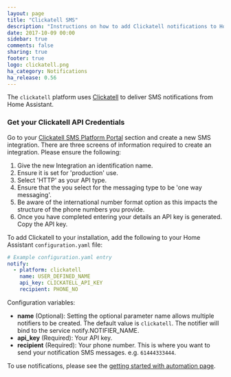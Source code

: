 ```yaml
---
layout: page
title: "Clickatell SMS"
description: "Instructions on how to add Clickatell notifications to Home Assistant."
date: 2017-10-09 00:00
sidebar: true
comments: false
sharing: true
footer: true
logo: clickatell.png
ha_category: Notifications
ha_release: 0.56
---
```



The `clickatell` platform uses [Clickatell](https://clickatell.com) to deliver SMS notifications from Home Assistant.

### Get your Clickatell API Credentials
Go to your [Clickatell SMS Platform Portal](https://portal.clickatell.com/#/) section and create a new SMS integration. There are three screens of information required to create an integration. Please ensure the following:

1. Give the new Integration an identification name.
2. Ensure it is set for 'production' use.
3. Select 'HTTP' as your API type.
4. Ensure that the you select for the messaging type to be 'one way messaging'.
5. Be aware of the international number format option as this impacts the structure of the phone numbers you provide.
6. Once you have completed entering your details an API key is generated. Copy the API key.

To add Clickatell to your installation, add the following to your Home Assistant `configuration.yaml` file:

```yaml
# Example configuration.yaml entry
notify:
  - platform: clickatell
    name: USER_DEFINED_NAME
    api_key: CLICKATELL_API_KEY
    recipient: PHONE_NO
```

Configuration variables:

* **name** (Optional): Setting the optional parameter name allows multiple notifiers to be created. The default value is `clickatell`. The notifier will bind to the service notify.NOTIFIER_NAME.
* **api_key** (Required): Your API key.
* **recipient** (Required): Your phone number. This is where you want to send your notification SMS messages. e.g. `61444333444`.


To use notifications, please see the [getting started with automation page](https://home-assistant.io/getting-started/automation/).
